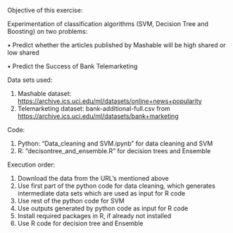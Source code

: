 Objective of this exercise:

Experimentation of classification algorithms (SVM, Decision Tree and Boosting) on two problems:

• Predict whether the articles published by Mashable will be high shared or low shared

• Predict the Success of Bank Telemarketing

Data sets used:
1.	Mashable dataset: https://archive.ics.uci.edu/ml/datasets/online+news+popularity
2.	Telemarketing dataset: bank-additional-full.csv from https://archive.ics.uci.edu/ml/datasets/bank+marketing

Code: 
1.	Python: “Data_cleaning and SVM.ipynb” for data cleaning and SVM
2.	R: “decisontree_and_ensemble.R” for decision trees and Ensemble

Execution order:
1.	Download the data from the URL’s mentioned above
2.	Use first part of the python code for data cleaning, which generates intermediate data sets which are used as input for R code
3.	Use rest of the python code for SVM
4.	Use outputs generated by python code as input for R code
5.	Install required packages in R, if already not installed 
6.	Use R code for decision tree and Ensemble 
